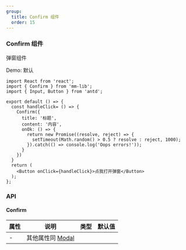 ```yaml
---
group:
  title: Confirm 组件
  order: 15
---
```


### Confirm 组件

弹窗组件

Demo: 默认

```tsx
import React from 'react';
import { Confirm } from 'mm-lib';
import { Input, Button } from 'antd';

export default () => {
  const handleClick= () => {
    Confirm({
      title: '标题',
      content: '内容',
      onOk: () => {
        return new Promise((resolve, reject) => {
          setTimeout(Math.random() > 0.5 ? resolve : reject, 1000);
        }).catch(() => console.log('Oops errors!'));
      }
    })
  }
  return (
    <Button onClick={handleClick}>点我打开弹窗</Button>
  );
};
```

### API

#### Confirm

| 属性     | 说明                                                            | 类型      | 默认值 |
| -------- | --------------------------------------------------------------- | --------- | ------ |
| -        | 其他属性同 [Modal](https://ant.design/components/modal-cn/#API) |
